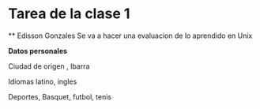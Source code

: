 # Tarea de la clase 1

** Edisson Gonzales
Se va a hacer una evaluacion de lo aprendido en Unix

**Datos personales**

Ciudad de origen , Ibarra

Idiomas latino, ingles

Deportes, Basquet, futbol, tenis
